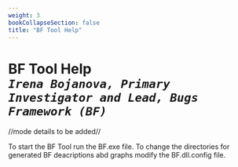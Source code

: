 ```yaml
---
weight: 3
bookCollapseSection: false
title: "BF Tool Help"
---
```

# BF Tool Help<br/>_`Irena Bojanova, Primary Investigator and Lead, Bugs Framework (BF)`_

//mode details to be added//

To start the BF Tool run the BF.exe file.
To change the directories for generated BF deacriptions abd graphs modify the BF.dll.config file.
